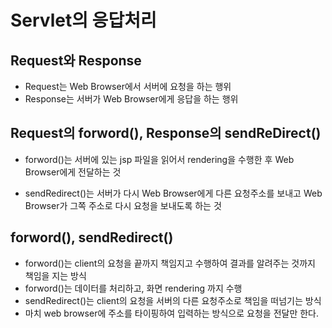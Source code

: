 # Servlet의 응답처리

## Request와 Response
* Request는 Web Browser에서 서버에 요청을 하는 행위
* Response는 서버가 Web Browser에게 응답을 하는 행위

## Request의 forword(), Response의 sendReDirect()
* forword()는 서버에 있는 jsp 파일을 읽어서 rendering을
수행한 후 Web Browser에게 전달하는 것

* sendRedirect()는 서버가 다시 Web Browser에게 다른 요청주소를
보내고 Web Browser가 그쪽 주소로 다시 요청을 보내도록 하는 것

## forword(), sendRedirect()
* forword()는 client의 요청을 끝까지 책임지고 수행하여
결과를 알려주는 것까지 책임을 지는 방식
* forword()는 데이터를 처리하고, 화면 rendering 까지 수행
* sendRedirect()는 client의 요청을 서버의 다른 요청주소로
 책임을 떠넘기는 방식
* 마치 web browser에 주소를 타이핑하여 입력하는 방식으로
요청을 전달만 한다.